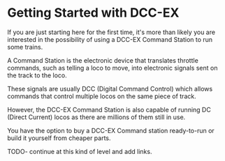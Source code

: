 # Getting Started with DCC-EX

If you are just starting here for the first time, it's more than likely you are interested in the possibility of using a DCC-EX Command Station to run some trains.

A Command Station is the electronic device that translates throttle commands, such as telling a loco to move, into electronic signals sent on the track to the loco. 

These signals are usually DCC  (Digital Command Control) which allows commands that control multiple locos on the same piece of track.

However, the DCC-EX Command Station is also capable of running DC (Direct Current) locos as there are millions of them still in use.

You have the option to buy a DCC-EX Command station ready-to-run or build it yourself from cheaper parts.

TODO-  continue at this kind of level and add links.
